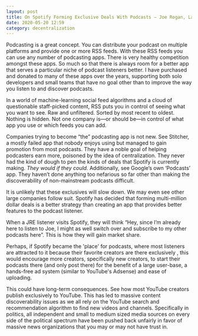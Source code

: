 ```yaml
---
layout: post
title: On Spotify Forming Exclusive Deals With Podcasts – Joe Rogan, Last Podcast On The Left, more?
date: 2020-05-20 12:59
category: decentralization
---
```


Podcasting is a great concept. You can distribute your podcast on multiple platforms and provide one or more RSS feeds. With these RSS feeds you can use any number of podcasting apps. There is very healthy competition amongst these apps. So much so that there is always room for a better app that serves a particular niche of podcast listeners better. I have purchased and donated to many of these apps over the years, supporting both solo developers and small teams that have no goal other than to improve the way you listen to and discover podcasts.

In a world of machine-learning social feed algorithms and a cloud of questionable staff-picked content, RSS puts you in control of seeing what you want to see. Raw and unfiltered. Sorted by most recent to oldest. Nothing is hidden. Not one company is—or should be—in control of what app you use or which feeds you can add.

Companies trying to become “the” podcasting app is not new. See Stitcher, a mostly failed app that nobody enjoys using but managed to gain promotion from most podcasts. They have a noble goal of helping podcasters earn more, poisoned by the idea of centralization. They never had the kind of dough to pen the kinds of deals that Spotify is currently making. *They would if they could.* Additionally, see Google’s own ‘Podcasts’ app. They haven’t done anything too nefarious so far other than making the discoverability of non-mainstream podcasts difficult.

It is unlikely that these exclusives will slow down. We may even see other large companies follow suit. Spotify has decided that forming multi-million dollar deals is a better strategy than creating an app that provides better features to the podcast listener.

When a JRE listener visits Spotify, they will think “Hey, since I’m already here to listen to Joe, I might as well switch over and subscribe to my other podcasts here”. This is how they will gain market share.

Perhaps, if Spotify became the 'place' for podcasts, where most listeners are attracted to it because their favorite creators are there exclusively , this would encourage more creators, specifically new creators, to start their podcasts there (and only post there) for the benefit of a large user-base, a hands-free ad system (similar to YouTube's Adsense) and ease of uploading.

This could have long-term consequences. See how most YouTube creators publish exclusively to YouTube. This has led to massive content discoverability issues as we all rely on the YouTube search and recommendation algorithm to find new videos and channels. Specifically in politics, all independent and small to medium sized media sources on every side of the political spectrum have been pushed back unfairly in favor of massive news organizations that you may or may not have trust in.
